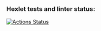 ### Hexlet tests and linter status:
[![Actions Status](https://github.com/Marvv1ne/python-project-52/actions/workflows/hexlet-check.yml/badge.svg)](https://github.com/Marvv1ne/python-project-52/actions)